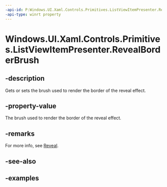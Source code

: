 ```yaml
---
-api-id: P:Windows.UI.Xaml.Controls.Primitives.ListViewItemPresenter.RevealBorderBrush
-api-type: winrt property
---
```


<!-- Property syntax.
public Brush RevealBorderBrush { get;  set; }
-->

# Windows.UI.Xaml.Controls.Primitives.ListViewItemPresenter.RevealBorderBrush

## -description

Gets or sets the brush used to render the border of the reveal effect.



## -property-value

The brush used to render the border of the reveal effect.

## -remarks

For more info, see [Reveal](/windows/uwp/style/reveal).

## -see-also

## -examples

